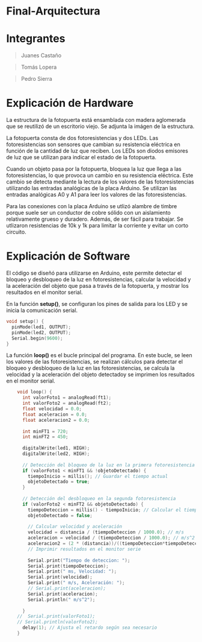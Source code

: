 # Final-Arquitectura

# Integrantes

> Juanes Castaño

> Tomás Lopera

> Pedro Sierra

# Explicación de Hardware

La estructura de la fotopuerta está ensamblada con madera aglomerada que se reutilizó de un escritorio viejo. Se adjunta la imágen de la estructura. 

La fotopuerta consta de dos fotoresistencias y dos LEDs. Las fotoresistencias son sensores que cambian su resistencia eléctrica en función de la cantidad de luz que reciben. Los LEDs son diodos emisores de luz que se utilizan para indicar el estado de la fotopuerta.

Cuando un objeto pasa por la fotopuerta, bloquea la luz que llega a las fotoresistencias, lo que provoca un cambio en su resistencia eléctrica. Este cambio se detecta mediante la lectura de los valores de las fotoresistencias utilizando las entradas analógicas de la placa Arduino. Se utilizan las entradas analógicas A0 y A1 para leer los valores de las fotoresistencias.

Para las conexiones con la placa Arduino se utlizó alambre de timbre porque suele ser un conductor de cobre sólido con un aislamiento relativamente grueso y duradero. Además, de ser fácil para trabajar. Se utlizaron resistencias de 10k y 1k para limitar la corriente y evitar un corto circuito.

# Explicación de Software

El código se diseñó para utilizarse en Arduino, este permite detectar el bloqueo y desbloqueo de la luz en fotoresistencias, calcular la velocidad y la aceleración del objeto que pasa a través de la fotopuerta, y mostrar los resultados en el monitor serial.

En la función **setup()**, se configuran los pines de salida para los LED y se inicia la comunicación serial.

```cpp
void setup() {
  pinMode(led1, OUTPUT);
  pinMode(led2, OUTPUT);
  Serial.begin(9600);
}
```

La función **loop()** es el bucle principal del programa. En este bucle, se leen los valores de las fotoresistencias, se realizan cálculos para detectar el bloqueo y desbloqueo de la luz en las fotoresistencias, se calcula la velocidad y la aceleración del objeto detectadoy se imprimen los resultados en el monitor serial.

```cpp
    void loop() {
      int valorFoto1 = analogRead(ft1);
      int valorFoto2 = analogRead(ft2);
      float velocidad = 0.0;
      float aceleracion = 0.0;
      float aceleracion2 = 0.0;
    
      int minFT1 = 720;
      int minFT2 = 450;
    
      digitalWrite(led1, HIGH);
      digitalWrite(led2, HIGH);
    
      // Detección del bloqueo de la luz en la primera fotoresistencia
      if (valorFoto1 < minFT1 && !objetoDetectado) {
        tiempoInicio = millis(); // Guardar el tiempo actual
        objetoDetectado = true;
      }
    
      // Detección del desbloqueo en la segunda fotoresistencia
      if (valorFoto2 < minFT2 && objetoDetectado) {
        tiempoDeteccion = millis() - tiempoInicio; // Calcular el tiempo que pasó
        objetoDetectado = false;
    
        // Calcular velocidad y aceleración
        velocidad = distancia / (tiempoDeteccion / 1000.0); // m/s
        aceleracion = velocidad / (tiempoDeteccion / 1000.0); // m/s^2
        aceleracion2 = (2 * (distancia))/((tiempoDeteccion*tiempoDeteccion)*1000.0);
        // Imprimir resultados en el monitor serie
        
        Serial.print("Tiempo de deteccion: ");
        Serial.print(tiempoDeteccion);
        Serial.print(" ms, Velocidad: ");
        Serial.print(velocidad);
        Serial.print(" m/s, Aceleración: ");
        // Serial.print(aceleracion);
        Serial.print(aceleracion);
        Serial.println(" m/s^2");
      
      }
    //  Serial.print(valorFoto1); 
    // Serial.println(valorFoto2);
      delay(1); // Ajusta el retardo según sea necesario
    }
```
